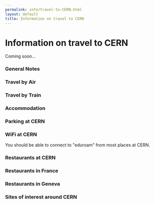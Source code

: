 ```yaml
---
permalink: info/travel-to-CERN.html
layout: default
title: Information on travel to CERN
---
```


# Information on travel to CERN

Coming soon...

### General Notes

### Travel by Air

### Travel by Train

### Accommodation

### Parking at CERN

### WiFi at CERN

You should be able to connect to "eduroam" from most places at CERN.

### Restaurants at CERN

### Restaurants in France

### Restaurants in Geneva

### Sites of interest around CERN

